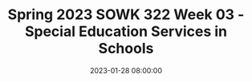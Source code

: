 ---
layout: single_presentation
name: spring-2023-sowk-322-week-03-special-education-services-in-schools.md
title: "Spring 2023 SOWK 322 Week 03 - Special Education Services in Schools"
date:  2023-01-28 08:00:00
presentation_id: KGMuaR
permalink: /KGMuaR/
redirect_from:
  - /presentations/KGMuaR/spring-2023-sowk-322-week-03-special-education-services-in-schools
slides: 
  - slide_name: deck-9684-large-0.jpeg
    slide_text: >
      <p>Special Education Services in Schools
      Jacob Campbell, LICSW at Heritage University Spring 2023 SOWK 322
      Photo by Renan Kamikoga on Unsplash</p>
      
  - slide_name: deck-9684-large-1.jpeg
    slide_text: >
      <p>Agenda
      How Does Special Education Services Work in Schools
      Week three course plan General overview of special education Referral process for special services Positions and rolls
      Jacob Campbell, LICSW at Heritage University
      Spring 2023 SOWK 322</p>
      
  - slide_name: deck-9684-large-2.jpeg
    slide_text: >
      <p>Week Three Course Plan What You Need to Do
      Disability History and Law: Where Are We Now and Where Do We Need To Go What Does Access Really Mean The Disability Rights Movement Disability Law and Your Curiosity
      Review and Take Quiz
      At Least 3 Replies in Forums
      An Overview of the Americans with Disabilities Act Americans with Disabilities Act
      Call toll-free 1-800-949-4232 V/TTY
      An Overview of the Americans with Disabilities Act The Americans with Disabilities Act (ADA), enacted in 1990, is a civil rights law that prohibits discrimination against individuals with disabilities in all areas of public life, including jobs, schools, transportation, and all public and private places that are open to the general public. The ADA is divided into five titles (or sections) that relate to different areas of public life.
      Title I - Employment • Designed to help people with disabilities access the same employment opportunities and benefits available to people without disabilities. • Applies to employers with 15 or more employees.
      Read Chapter 3 The Disability Rights Movement in the United States
      • Requires employers to provide reasonable accommodations to qualified applicants or employees. A “reasonable accommodation” is a change that does not cause the employer “undue hardship” (too much difficulty or expense). • Defines disability, establishes guidelines for the reasonable accommodation process, addresses medical examinations and inquiries, and defines “direct threat” when there is risk of substantial harm to the health or safety of the individual employee with a disability or others. • Regulated and enforced by the U.S. Equal Employment Opportunity Commission. http://www.eeoc.gov/laws/types/disability.cfm
      Title II - Public Services: State and Local Government •
      Prohibits discrimination on the basis of disability by “public entities,” which are programs, services and activities operated by state and local governments.
      •
      Requires public entities (programs, services and activities operated by state and local governments) to be accessible to individuals with disabilities.
      Watch Videos
      • Outlines requirements for self-evaluation and planning; making reasonable modifications to policies, practices, and procedures where necessary to avoid discrimination; identifying architectural barriers; and communicating effectively with people with hearing, vision and speech disabilities. • Regulated and enforced by the U.S. Department of Justice. http://www.ada.gov
      Title III - Public Accommodations and Services Operated by Private Entities • Prohibits places of public accommodation from discriminating against individuals with disabilities. Public accommodations include privately-owned, leased or operated facilities like hotels, restaurants, retail merchants, doctors’ offices, golf courses, private schools, sports stadiums, theaters, and so on. • Sets the minimum standards for accessibility for alterations, new construction and barrier removal. www.adata.org
      Jacob Campbell, LICSW at Heritage University
      1
      2015
      Ed Roberts: His Words, His Vision
      Spring 2023 SOWK 322</p>
      
  - slide_name: deck-9684-large-3.jpeg
    slide_text: >
      <p>Legal Basis
      for Special Education • Americans With Disabilities Act • Individuals With Disabilities Education Improvement Act • Washington Administrative Code (Chapter 392-172A): Rules for the Provision of Special Education to Special Education Students
      Jacob Campbell, LICSW at Heritage University
      Spring 2023 SOWK 322</p>
      
  - slide_name: deck-9684-large-4.jpeg
    slide_text: >
      <p>A service not a place…
      • Special education is not a classroom, it is a continuum of services • Special education is de ined by the type of instruction the student gets, not where the instruction occurs • Special education is specially designed instruction which is de ined as:
      a change in the teaching strategies and methods used in order to di erentiate material for students
      Spring 2023 SOWK 322 f
      f
      ff
      Jacob Campbell, LICSW at Heritage University</p>
      
  - slide_name: deck-9684-large-5.jpeg
    slide_text: >
      <p>Important Terms in Special Education • Free and Appropriate Public Education (FAPE) A program designed to meet the individual needs of the student at no cost to the family. • Specially Designed Instruction (SDI) Organized and planned instructional activities, which adapt, as appropriate, the content, methodology, or delivery of instruction, in order to address the unique needs that result from a student’s disability.
      Jacob Campbell, LICSW at Heritage University
      Spring 2023 SOWK 322</p>
      
  - slide_name: deck-9684-large-6.jpeg
    slide_text: >
      <p>504 Plan
      Explanation &amp; Eligibility A 504 plan is an accommodation plan that allows a student access to his/her educational program to the same extent as nondisabled peers. To be eligible, a student must have an identi ied disability that: Adversely impacts educational progress Requires accommodations to mitigate the inequity in their to access to their educational program
      Spring 2023 2022 SOWK 322 f
      Jacob Campbell, LICSW at Heritage University</p>
      
  - slide_name: deck-9684-large-7.jpeg
    slide_text: >
      <p>What is an IEP?
      Individualized Education Program • De ines the student’s present levels of performance in areas of eligibility • Outlines measurable goals and objectives in all areas of eligibility • Describes the accommodations and modi ications the student requires • Identi ies the least restrictive environment (LRE), how much time the student will spend in special ed and general ed settings, and who is responsible for the implementation of services and tracking of progress • De ines a transition plan and course of study after age 16
      Spring 2023 SOWK 322 f
      f
      f
      f
      Jacob Campbell, LICSW at Heritage University</p>
      
  - slide_name: deck-9684-large-8.jpeg
    slide_text: >
      <p>Quali ication for Services What Does it Take?
      A student eligible for special education must: Have an identi ied disability (in one of 14 categories) that… 1. Adversely impacts their education progress and 2. Requires specially designed instruction (SDI) A student can have a disability and not meet the other 2 tiers, therefore, not be eligible for special education services under IDEA.
      f
      f
      Jacob Campbell, LICSW at Heritage University
      Spring 2023 SOWK 322</p>
      
  - slide_name: deck-9684-large-9.jpeg
    slide_text: >
      <p>Typical Referral Concerns Frequent Needs of Students
      • Academic delays of ~2 or more years despite average capabilities/ cognitive skills and multiple interventions over time • Lack of progress within an intervention when peers are making consistent progress • Attention or behavior results in signi icant academic delays or lack of access to instruction • Social skill or behavior delays result in underperformance or inability to bene it adequately from instruction Spring 2023 SOWK 322 f
      f
      Jacob Campbell, LICSW at Heritage University</p>
      
  - slide_name: deck-9684-large-10.jpeg
    slide_text: >
      <p>• Limited English pro iciency
      Considerations
      What Do Schools Look At?
      • Lack of attendance over time/numerous absences • Environmental issues • Exposure to adequate instruction in reading and math • Interventions provided prior to referral
      f
      Jacob Campbell, LICSW at Heritage University
      Spring 2023 SOWK 322</p>
      
  - slide_name: deck-9684-large-11.jpeg
    slide_text: >
      <p>The Road To Referrals Who Makes Them
      Anyone can make a referral for special education services if they believe the student would bene it from a more specialized instructional program than can be provided in the general education setting
      f
      Jacob Campbell, LICSW at Heritage University
      Spring 2023 SOWK 322</p>
      
  - slide_name: deck-9684-large-12.jpeg
    slide_text: >
      <p>The Road To Referrals What is the Process
      Anyone can make a referral for special education services if they believe the student would bene it from a more specialized instructional program than can be provided in the general education setting
      A referral must be submitted in writing to the building or district level
      The best person to send the referral to is the building administrator and/or the school psychologist
      Spring 2023 SOWK 322 f
      Jacob Campbell, LICSW at Heritage University
      !</p>
      
  - slide_name: deck-9684-large-13.jpeg
    slide_text: >
      <p>At The Referral Team Meeting
      The teacher presents the data they have collected on: • Interventions that have been attempted, • How long they were attempted, and • Results of the interventions Based on this information the referral team makes a determination as to whether to proceed with a special education evaluation or if more information is needed.
      f
      Jacob Campbell, LICSW at Heritage University
      Other data shared includes: •
      absence pro ile
      •
      assessment information from student track
      •
      primary language
      •
      discipline history
      •
      health
      •
      academic history
      Spring 2023 SOWK 322</p>
      
  - slide_name: deck-9684-large-14.jpeg
    slide_text: >
      <p>Timeline
      What Are the Requirements after a O icial Request 25 school days • The amount of time the team has to meet to decide if an evaluation is going to occur and inform parents of the decision and obtain consent to evaluate 35 school days • The number of days from the data of consent that a team has to complete an evaluation if one is recommended.
      So… an evaluation is not a quick process
      30 calendar days • The number of days a team has to develop an initial IEP if the student is found to be eligible for special education services. Spring 2023 SOWK 322 ff
      Jacob Campbell, LICSW at Heritage University</p>
      
  - slide_name: deck-9684-large-15.jpeg
    slide_text: >
      <p>Eligibility Categories &amp; Programs What Is O ered In Pasco
      14 Eligibility Categories
      13 Special Service Programs
      ff
      Jacob Campbell, LICSW at Heritage University
      •
      Health Impairment
      •
      Emotional/ Behavioral Disability
      •
      Behavior Programs (BRIDGES)
      Spring 2023 SOWK 322</p>
      
  - slide_name: deck-9684-large-16.jpeg
    slide_text: >
      <p>Coordinating Services
      How Outside Services Can Collaborate with Special Education
      Requesting records Connecting with case manager Seeing programs irst hand Participating in meetings Sharing recommendations
      f
      Jacob Campbell, LICSW at Heritage University
      Spring 2023 SOWK 322</p>
      
  - slide_name: deck-9684-large-17.jpeg
    slide_text: >
      <p>Positions and Rolls
      Jacob Campbell, LICSW at Heritage University
      Spring 2023 SOWK 322</p>
      
  - slide_name: deck-9684-large-18.jpeg
    slide_text: >
      <p>Positions and Rolls • Student • Parent • Teachers • School Counselor
      • Special Services Administrators • Speech Language Pathologist
      • School Psychologist
      • Occupational Therapist
      • Education Specialists
      • Physical Therapist
      • School Administrators or Principals
      • School Nurse
      Jacob Campbell, LICSW at Heritage University
      • School Social Workers Spring 2023 SOWK 322</p>
      
presentation_description: >
  <p>In week three we continue to learn about the disability rights movement in the United States. Students have a reading quiz about the American’s with Disabilities Act (ADA). In the lecture video for this week, students will also have the opportunity to learn about legislation such as ADA and the Individuals With Disabilities Education Improvement Act (IDEA) mean for schools. The following are the learning objectives for this week.</p>
  <ul>
  <li>Develop an understanding of the modern disability rights movement</li>
  <li>Demonstrate knowledge of some key components of the Americans with Disabilities Act</li>
  <li>Learn about some of the experience persons starting in the disability rights movement in the United States</li>
  <li>Hear information about what some of the laws mean in practice for students in K-12 settings</li>
  </ul>
  
downloadable_slides: deck-9684.pdf
slides_count: 19
header:
  teaser: deck-9684-thumb-0.jpeg
presentation_video: >
  <iframe src="https://heritage.hosted.panopto.com/Panopto/Pages/Embed.aspx?id=b5fc9d3a-44a1-465e-92ec-af98014f2c3b&autoplay=false&offerviewer=true&showtitle=true&showbrand=true&captions=false&interactivity=all" height="405" width="720" style="border: 1px solid #464646;" allowfullscreen allow="autoplay"></iframe>
location: "Heritage University"
tags:
  - Heritage University
  - BASW Program
  - SOWK 322
---